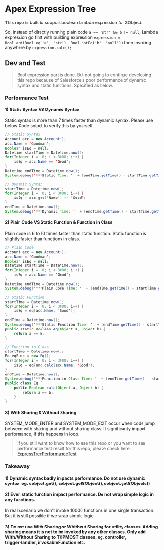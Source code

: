 
# Apex Expression Tree
This repo is built to support boolean lambda expression for SObject.

So, instead of directly running plain code
`a == 'str' && b != null`, 
Lambda expression go first with building expression 
`expression = Bool.and(Bool.eq('a', 'str'), Bool.notEq('b', 'null'))`
then invoking anywhere by 
`expression.calc();`

## Dev and Test
> Bool expression part is done. But not going to continue developing this repo because of Salesforce's poor performance of dynamic syntax and static functions. Specified as below.
### Performance Test
#### 1) Static Syntax VS Dynamic Syntax
Static syntax is more than 7 times faster than dynamic syntax. Please use below Code snipet to verify this by yourself.
```Java
// Static Syntax
Account acc = new Account();
acc.Name = 'Goodman';
Boolean isEq = null;
Datetime startTime = Datetime.now();
for(Integer i =  0; i < 3000; i++) {
    isEq = acc.Name == 'Good';
}
Datetime endTime = Datetime.now();
System.debug('***Static Time: '  + (endTime.getTime() - startTime.getTime())); // 13ms

// Dynamic Syntax
startTime = Datetime.now();
for(Integer i =  0; i < 3000; i++) {
    isEq = acc.get('Name') == 'Good';
}
endTime = Datetime.now();
System.debug('***Dynamic Time: '  + (endTime.getTime() - startTime.getTime())); // 73ms
```
#### 2) Plain Code VS Static Function & Function in Class
Plain code is 6 to 10 times faster than static function. Static function is slightly faster than functions in class.
```Java
// Plain Code
Account acc = new Account();
acc.Name = 'Goodman';
Boolean isEq = null;
Datetime startTime = Datetime.now();
for(Integer i =  0; i < 3000; i++) {
    isEq = acc.Name == 'Good';
}
Datetime endTime = Datetime.now();
System.debug('***Plain Code Time: '  + (endTime.getTime() - startTime.getTime())); // 12ms

// Static Function
startTime = Datetime.now();
for(Integer i =  0; i < 3000; i++) {
    isEq = eq(acc.Name, 'Good');
}
endTime = Datetime.now();
System.debug('***Static Function Time: '  + (endTime.getTime() - startTime.getTime())); // 108ms
public static Boolean eq(Object a, Object b) {
    return a == b;
}

// Function in Class
startTime = Datetime.now();
Eq eqFunc = new Eq();
for(Integer i =  0; i < 3000; i++) {
    isEq = eqFunc.calc(acc.Name, 'Good'); 
}
endTime = Datetime.now();
System.debug('***Function in Class Time: '  + (endTime.getTime() - startTime.getTime())); // 122ms
public class Eq {
    public Boolean calc(Object a, Object b) {
        return a == b;
    }
}
```
#### 3) With Sharing & Without Sharing
SYSTEM_MODE_ENTER and SYSTEM_MODE_EXIT occur when code jump between with sharing and without sharing class. It significanty impact performance, if this happens in loop. 
> If you still want to know how to use this repo or you want to see performance test result for this repo, please check here:
[ExpressTreePerformanceTest](https://github.com/donttrickrick/ApexExpressionTree/blob/master/force-app/main/default/classes/ExpTreePerformanceTest.cls)
### Takeaway
#### 1) Dynamic syntax badly impacts performance. Do not use dynamic syntax. eg. sobject.get(), sobject.getSObject(), sobject.getSObjects()
#### 2) Even static function impact performance. Do not wrap simple logic in any functions.
In real scenario we don't invoke 10000 functions in one single transaction. But it is still possible if we wrap simple logic.
#### 3) Do not use With Sharing or Whithout Sharing for utility classes. Adding sharing means it is not to be invoked by any other classes. Only add With/Without Sharing to TOPMOST classes. eg. controller, triggerHandler, invokableFunction etc.

